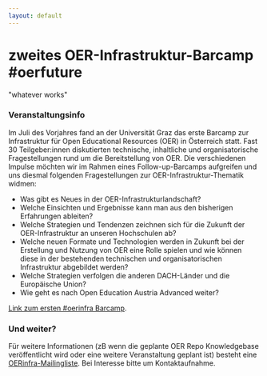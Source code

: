 ```yaml
---
layout: default
---
```

# zweites OER-Infrastruktur-Barcamp #oerfuture
"whatever works"


### Veranstaltungsinfo
Im Juli des Vorjahres fand an der Universität Graz das erste Barcamp zur Infrastruktur für Open Educational Resources (OER) in Österreich statt. Fast 30 Teilgeber:innen diskutierten technische, inhaltliche und organisatorische Fragestellungen rund um die Bereitstellung von OER. Die verschiedenen Impulse möchten wir im Rahmen eines Follow-up-Barcamps aufgreifen und uns diesmal folgenden Fragestellungen zur OER-Infrastruktur-Thematik widmen:

* Was gibt es Neues in der OER-Infrastrukturlandschaft?
* Welche Einsichten und Ergebnisse kann man aus den bisherigen Erfahrungen ableiten?
* Welche Strategien und Tendenzen zeichnen sich für die Zukunft der OER-Infrastruktur an unseren Hochschulen ab?
* Welche neuen Formate und Technologien werden in Zukunft bei der Erstellung und Nutzung von OER eine Rolle spielen und wie können diese in der bestehenden technischen und organisatorischen Infrastruktur abgebildet werden?  
* Welche Strategien verfolgen die anderen DACH-Länder und die Europäische Union? 
* Wie geht es nach Open Education Austria Advanced weiter?

[Link zum ersten #oerinfra Barcamp](https://oerbase.github.io/Barcamp/).


### Und weiter? 
Für weitere Informationen (zB wenn die geplante OER Repo Knowledgebase veröffentlicht wird oder eine weitere Veranstaltung geplant ist) besteht eine [OERinfra-Mailingliste](mailto:oer@uibk.ac.at). Bei Interesse bitte um Kontaktaufnahme. 
